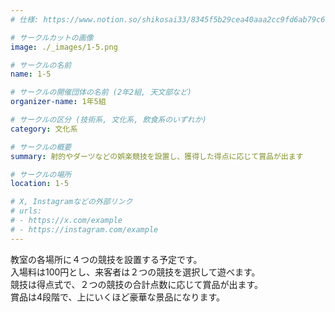 ```yaml
---
# 仕様: https://www.notion.so/shikosai33/8345f5b29cea40aaa2cc9fd6ab79c6a6?pvs=4#5438a1577b604f39a67658a72f2283b8

# サークルカットの画像
image: ./_images/1-5.png

# サークルの名前
name: 1-5

# サークルの開催団体の名前 (2年2組, 天文部など)
organizer-name: 1年5組

# サークルの区分 (技術系, 文化系, 飲食系のいずれか)
category: 文化系

# サークルの概要
summary: 射的やダーツなどの娯楽競技を設置し、獲得した得点に応じて賞品が出ます

# サークルの場所
location: 1-5

# X, Instagramなどの外部リンク
# urls:
# - https://x.com/example
# - https://instagram.com/example
---
```

教室の各場所に４つの競技を設置する予定です。<br>
入場料は100円とし、来客者は２つの競技を選択して遊べます。<br>
競技は得点式で、２つの競技の合計点数に応じて賞品が出ます。<br>
賞品は4段階で、上にいくほど豪華な景品になります。
